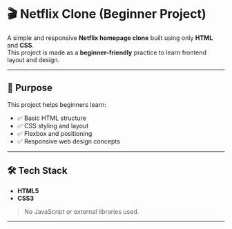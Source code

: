# 🎬 Netflix Clone (Beginner Project)

A simple and responsive **Netflix homepage clone** built using only **HTML** and **CSS**.  
This project is made as a **beginner-friendly** practice to learn frontend layout and design.

---

## 📌 Purpose

This project helps beginners learn:

- ✅ Basic HTML structure
- ✅ CSS styling and layout
- ✅ Flexbox and positioning
- ✅ Responsive web design concepts

---

## 🛠️ Tech Stack

- **HTML5**
- **CSS3**

> No JavaScript or external libraries used.

---
